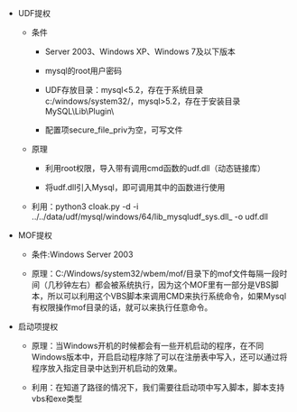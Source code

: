 - UDF提权

  - 条件

    - Server 2003、Windows XP、Windows 7及以下版本

    - mysql的root用户密码

    - UDF存放目录：mysql<5.2，存在于系统目录c:/windows/system32/，mysql>5.2，存在于安装目录MySQL\Lib\Plugin\

    - 配置项secure_file_priv为空，可写文件

  - 原理

    - 利用root权限，导入带有调用cmd函数的udf.dll（动态链接库）

    - 将udf.dll引入Mysql，即可调用其中的函数进行使用

  - 利用：python3 cloak.py -d -i ../../data/udf/mysql/windows/64/lib_mysqludf_sys.dll_ -o udf.dll

- MOF提权

  - 条件:Windows Server 2003

  - 原理：C:/Windows/system32/wbem/mof/目录下的mof文件每隔一段时间（几秒钟左右）都会被系统执行，因为这个MOF里有一部分是VBS脚本，所以可以利用这个VBS脚本来调用CMD来执行系统命令，如果Mysql有权限操作mof目录的话，就可以来执行任意命令。

- 启动项提权

  - 原理：当Windows开机的时候都会有一些开机启动的程序，在不同Windows版本中，开启启动程序除了可以在注册表中写入，还可以通过将程序放入指定目录中达到开机启动的效果。

  - 利用：在知道了路径的情况下，我们需要往启动项中写入脚本，脚本支持vbs和exe类型